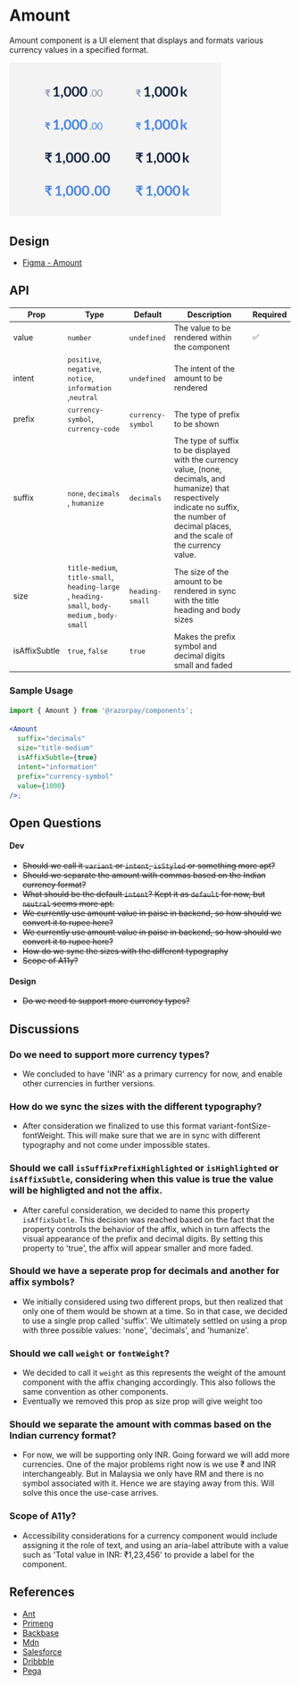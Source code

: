 # Amount <!-- omit in toc -->

Amount component is a UI element that displays and formats various currency values in a specified format.

<img  src="./amount-thumbnail.png"  width="380" />

## Design

- [Figma - Amount](https://www.figma.com/file/jubmQL9Z8V7881ayUD95ps/Blade---Payment-Light?node-id=28012%3A580578&t=3peAz8A2n2Gw4WMl-1)

## API

| Prop          | Type                                                                                           | Default           | Description                                                                                                                                                                                         | Required |
| ------------- | ---------------------------------------------------------------------------------------------- | ----------------- | --------------------------------------------------------------------------------------------------------------------------------------------------------------------------------------------------- | -------- |
| value         | `number`                                                                                       | `undefined`       | The value to be rendered within the component                                                                                                                                                       | ✅       |
| intent        | `positive`, `negative`, `notice`, `information` ,`neutral`                                     | `undefined`       | The intent of the amount to be rendered                                                                                                                                                             |
| prefix        | `currency-symbol`, `currency-code`                                                             | `currency-symbol` | The type of prefix to be shown                                                                                                                                                                      |          |
| suffix        | `none`, `decimals` , `humanize`                                                                | `decimals`        | The type of suffix to be displayed with the currency value, (none, decimals, and humanize) that respectively indicate no suffix, the number of decimal places, and the scale of the currency value. |          |
| size          | `title-medium`, `title-small`, `heading-large` , `heading-small`, `body-medium` , `body-small` | `heading-small`   | The size of the amount to be rendered in sync with the title heading and body sizes                                                                                                                 |          |
| isAffixSubtle | `true`, `false`                                                                                | `true`            | Makes the prefix symbol and decimal digits small and faded                                                                                                                                          |          |

### Sample Usage

```jsx
import { Amount } from '@razorpay/components';

<Amount
  suffix="decimals"
  size="title-medium"
  isAffixSubtle={true}
  intent="information"
  prefix="currency-symbol"
  value={1000}
/>;
```

## Open Questions

#### Dev

- ~~Should we call it `variant` or `intent`, `isStyled` or something more apt?~~
- ~~Should we separate the amount with commas based on the Indian currency format?~~
- ~~What should be the default `intent`? Kept it as `default` for now, but `neutral` seems more apt.~~
- ~~We currently use amount value in paise in backend, so how should we convert it to rupee here?~~
- ~~We currently use amount value in paise in backend, so how should we convert it to rupee here?~~
- ~~How do we sync the sizes with the different typography~~
- ~~Scope of A11y?~~

#### Design

- ~~Do we need to support more currency types?~~

## Discussions

### Do we need to support more currency types?

- We concluded to have 'INR' as a primary currency for now, and enable other currencies in further versions.

### How do we sync the sizes with the different typography?

- After consideration we finalized to use this format variant-fontSize-fontWeight. This will make sure that we are in sync with different typography and not come under impossible states.

### Should we call `isSuffixPrefixHighlighted` or `isHighlighted` or `isAffixSubtle`, considering when this value is true the value will be highligted and not the affix.

- After careful consideration, we decided to name this property `isAffixSubtle`. This decision was reached based on the fact that the property controls the behavior of the affix, which in turn affects the visual appearance of the prefix and decimal digits. By setting this property to 'true', the affix will appear smaller and more faded.

### Should we have a seperate prop for decimals and another for affix symbols?

- We initially considered using two different props, but then realized that only one of them would be shown at a time. So in that case, we decided to use a single prop called 'suffix'. We ultimately settled on using a prop with three possible values: 'none', 'decimals', and 'humanize'.

### Should we call `weight` or `fontWeight`?

- We decided to call it `weight` as this represents the weight of the amount component with the affix changing accordingly. This also follows the same convention as other components.
- Eventually we removed this prop as size prop will give weight too

### Should we separate the amount with commas based on the Indian currency format?

- For now, we will be supporting only INR. Going forward we will add more currencies. One of the major problems right now is we use ₹ and INR interchangeably. But in Malaysia we only have RM and there is no symbol associated with it. Hence we are staying away from this. Will solve this once the use-case arrives.

### Scope of A11y?

- Accessibility considerations for a currency component would include assigning it the role of text, and using an aria-label attribute with a value such as 'Total value in INR: ₹1,23,456' to provide a label for the component.

## References

- [Ant](https://ant.design/components/input)
- [Primeng](https://primeng.org/inputnumber)
- [Backbase](https://designsystem.backbase.com/v1/components/amount/web)
- [Mdn](https://developer.mozilla.org/en-US/docs/Web/JavaScript/Reference/Global_Objects/Intl/NumberFormat)
- [Salesforce](https://developer.salesforce.com/docs/component-library/bundle/ui:inputCurrency)
- [Dribbble](https://dribbble.com/tags/money_components)
- [Pega](https://design.pega.com/design/currency/)
